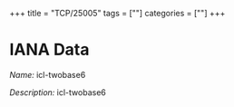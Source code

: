 +++
title = "TCP/25005"
tags = [""]
categories = [""]
+++

# IANA Data

_Name:_ icl-twobase6

_Description:_ icl-twobase6


